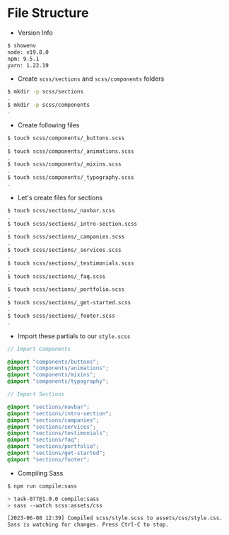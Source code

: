 # File Structure

- Version Info

```bash
$ showenv
node: v19.8.0
npm: 9.5.1
yarn: 1.22.19
```

- Create `scss/sections` and `scss/components` folders

```bash
$ mkdir -p scss/sections
.
$ mkdir -p scss/components
.
```

- Create following files

```bash
$ touch scss/components/_buttons.scss
.
$ touch scss/components/_animations.scss
.
$ touch scss/components/_mixins.scss
.
$ touch scss/components/_typography.scss
.
```

- Let's create files for sections

```bash
$ touch scss/sections/_navbar.scss
.
$ touch scss/sections/_intro-section.scss
.
$ touch scss/sections/_campanies.scss
.
$ touch scss/sections/_services.scss
.
$ touch scss/sections/_testimonials.scss
.
$ touch scss/sections/_faq.scss
.
$ touch scss/sections/_portfolio.scss
.
$ touch scss/sections/_get-started.scss
.
$ touch scss/sections/_footer.scss
.
```

- Import these partials to our `style.scss`

```scss
// Import Components

@import "components/buttons";
@import "components/animations";
@import "components/mixins";
@import "components/typography";

// Import Sections

@import "sections/navbar";
@import "sections/intro-section";
@import "sections/campanies";
@import "sections/services";
@import "sections/testimonials";
@import "sections/faq";
@import "sections/portfolio";
@import "sections/get-started";
@import "sections/footer";
```

- Compiling Sass

```bash
$ npm run compile:sass

> task-077@1.0.0 compile:sass
> sass --watch scss:assets/css

[2023-06-08 12:39] Compiled scss/style.scss to assets/css/style.css.
Sass is watching for changes. Press Ctrl-C to stop.
```

